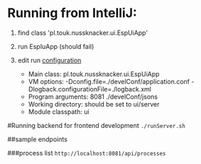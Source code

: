 Running from IntelliJ:
====================
1. find class 'pl.touk.nussknacker.ui.EspUiApp'
1. run EspIuApp (should fail)
1. edit run [configuration](https://www.jetbrains.com/help/idea/run-debug-configurations.html)

    * Main class:         pl.touk.nussknacker.ui.EspUiApp
    * VM options:         -Dconfig.file=./develConf/application.conf -Dlogback.configurationFile=./logback.xml
    * Program arguments:  8081 ./develConf/jsons
    * Working directory:  should be set to ui/server
    * Module classpath:   ui 

#Running backend for frontend development
```./runServer.sh```

##sample endpoints

###process list
```http://localhost:8081/api/processes```
